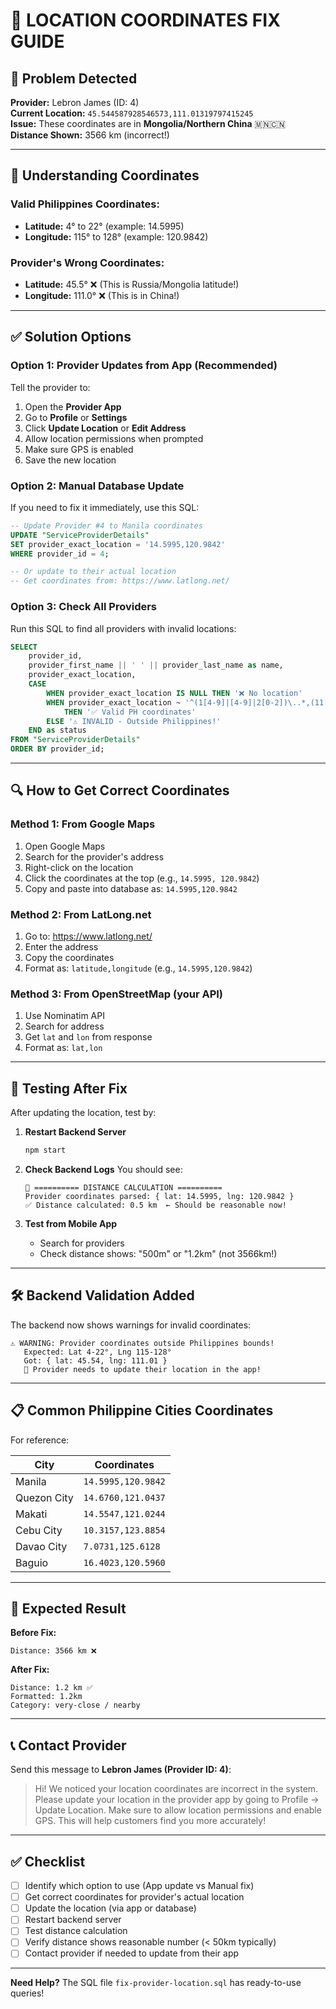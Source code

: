 # 🔧 LOCATION COORDINATES FIX GUIDE

## 🚨 Problem Detected

**Provider:** Lebron James (ID: 4)  
**Current Location:** `45.544587928546573,111.01319797415245`  
**Issue:** These coordinates are in **Mongolia/Northern China** 🇲🇳🇨🇳  
**Distance Shown:** 3566 km (incorrect!)

---

## 📍 Understanding Coordinates

### Valid Philippines Coordinates:
- **Latitude:** 4° to 22° (example: 14.5995)
- **Longitude:** 115° to 128° (example: 120.9842)

### Provider's Wrong Coordinates:
- **Latitude:** 45.5° ❌ (This is Russia/Mongolia latitude!)
- **Longitude:** 111.0° ❌ (This is in China!)

---

## ✅ Solution Options

### Option 1: Provider Updates from App (Recommended)

Tell the provider to:
1. Open the **Provider App**
2. Go to **Profile** or **Settings**
3. Click **Update Location** or **Edit Address**
4. Allow location permissions when prompted
5. Make sure GPS is enabled
6. Save the new location

### Option 2: Manual Database Update

If you need to fix it immediately, use this SQL:

```sql
-- Update Provider #4 to Manila coordinates
UPDATE "ServiceProviderDetails" 
SET provider_exact_location = '14.5995,120.9842'
WHERE provider_id = 4;

-- Or update to their actual location
-- Get coordinates from: https://www.latlong.net/
```

### Option 3: Check All Providers

Run this SQL to find all providers with invalid locations:

```sql
SELECT 
    provider_id,
    provider_first_name || ' ' || provider_last_name as name,
    provider_exact_location,
    CASE 
        WHEN provider_exact_location IS NULL THEN '❌ No location'
        WHEN provider_exact_location ~ '^(1[4-9]|[4-9]|2[0-2])\..*,(11[5-9]|12[0-8])\.' 
            THEN '✅ Valid PH coordinates'
        ELSE '⚠️ INVALID - Outside Philippines!'
    END as status
FROM "ServiceProviderDetails"
ORDER BY provider_id;
```

---

## 🔍 How to Get Correct Coordinates

### Method 1: From Google Maps
1. Open Google Maps
2. Search for the provider's address
3. Right-click on the location
4. Click the coordinates at the top (e.g., `14.5995, 120.9842`)
5. Copy and paste into database as: `14.5995,120.9842`

### Method 2: From LatLong.net
1. Go to: https://www.latlong.net/
2. Enter the address
3. Copy the coordinates
4. Format as: `latitude,longitude` (e.g., `14.5995,120.9842`)

### Method 3: From OpenStreetMap (your API)
1. Use Nominatim API
2. Search for address
3. Get `lat` and `lon` from response
4. Format as: `lat,lon`

---

## 🧪 Testing After Fix

After updating the location, test by:

1. **Restart Backend Server**
   ```bash
   npm start
   ```

2. **Check Backend Logs**
   You should see:
   ```
   📍 ========== DISTANCE CALCULATION ==========
   Provider coordinates parsed: { lat: 14.5995, lng: 120.9842 }
   ✅ Distance calculated: 0.5 km  ← Should be reasonable now!
   ```

3. **Test from Mobile App**
   - Search for providers
   - Check distance shows: "500m" or "1.2km" (not 3566km!)

---

## 🛠️ Backend Validation Added

The backend now shows warnings for invalid coordinates:

```
⚠️ WARNING: Provider coordinates outside Philippines bounds!
   Expected: Lat 4-22°, Lng 115-128°
   Got: { lat: 45.54, lng: 111.01 }
   🔧 Provider needs to update their location in the app!
```

---

## 📋 Common Philippine Cities Coordinates

For reference:

| City | Coordinates |
|------|------------|
| Manila | `14.5995,120.9842` |
| Quezon City | `14.6760,121.0437` |
| Makati | `14.5547,121.0244` |
| Cebu City | `10.3157,123.8854` |
| Davao City | `7.0731,125.6128` |
| Baguio | `16.4023,120.5960` |

---

## 🎯 Expected Result

**Before Fix:**
```
Distance: 3566 km ❌
```

**After Fix:**
```
Distance: 1.2 km ✅
Formatted: 1.2km
Category: very-close / nearby
```

---

## 📞 Contact Provider

Send this message to **Lebron James (Provider ID: 4)**:

> Hi! We noticed your location coordinates are incorrect in the system. Please update your location in the provider app by going to Profile → Update Location. Make sure to allow location permissions and enable GPS. This will help customers find you more accurately!

---

## ✅ Checklist

- [ ] Identify which option to use (App update vs Manual fix)
- [ ] Get correct coordinates for provider's actual location
- [ ] Update the location (via app or database)
- [ ] Restart backend server
- [ ] Test distance calculation
- [ ] Verify distance shows reasonable number (< 50km typically)
- [ ] Contact provider if needed to update from their app

---

**Need Help?** The SQL file `fix-provider-location.sql` has ready-to-use queries!
